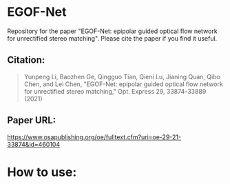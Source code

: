 # EGOF-Net
Repository for the paper "EGOF-Net: epipolar guided optical flow network for unrectified stereo matching".
Please cite the paper if you find it useful.

## Citation:
> Yunpeng Li, Baozhen Ge, Qingguo Tian, Qieni Lu, Jianing Quan, Qibo Chen, and Lei Chen, "EGOF-Net: epipolar guided optical flow network for unrectified stereo matching," Opt. Express 29, 33874-33889 (2021)

## Paper URL:
https://www.osapublishing.org/oe/fulltext.cfm?uri=oe-29-21-33874&id=460104

# How to use:


